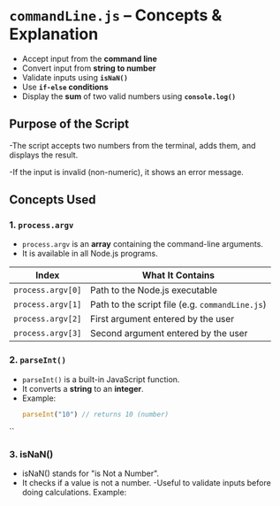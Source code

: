 # `commandLine.js` – Concepts & Explanation

- Accept input from the **command line**
- Convert input from **string to number**
- Validate inputs using **`isNaN()`**
- Use **`if-else` conditions**
- Display the **sum** of two valid numbers using **`console.log()`**

## Purpose of the Script
-The script accepts two numbers from the terminal, adds them, and displays the result.

-If the input is invalid (non-numeric), it shows an error message.

## Concepts Used

### 1. `process.argv`
- `process.argv` is an **array** containing the command-line arguments.
- It is available in all Node.js programs.

| Index            | What It Contains                            |
|------------------|---------------------------------------------|
| `process.argv[0]` | Path to the Node.js executable               |
| `process.argv[1]` | Path to the script file (e.g. `commandLine.js`) |
| `process.argv[2]` | First argument entered by the user           |
| `process.argv[3]` | Second argument entered by the user          |

### 2. `parseInt()`

- `parseInt()` is a built-in JavaScript function.
- It converts a **string** to an **integer**.
- Example:  
  ```js
  parseInt("10") // returns 10 (number)

``
### 3. isNaN()
- isNaN() stands for "is Not a Number".
- It checks if a value is not a number.
-Useful to validate inputs before doing calculations.
Example: